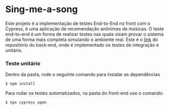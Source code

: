 # Sing-me-a-song

Este projeto é a implementação de testes End-to-End no front com o Cypress, é uma aplicação de recomendação anônimas de músicas. O teste end-to-end é um forma de realizar testes nas quais visam provar o sistema de uma forma mais completa simulando o ambiente real.
Este é o [link](https://github.com/brualvess/sing-me-a-song_back-end) do repositório do back-end, onde é implementado os testes de integração e unitário.

### Teste unitário
Dentro da pasta, rode o seguinte comando para instalar as dependências

```
$ npm install
```
Para rodar os testes automatizados, na pasta do front-end use o comando: 

```
$ npx cypress open
```

